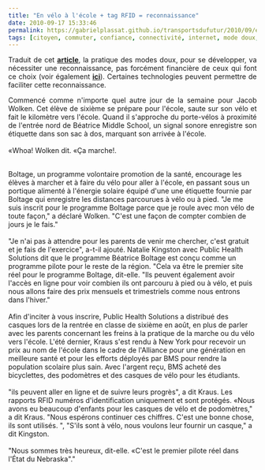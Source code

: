 ```yaml
---
title: "En vélo à l'école + tag RFID = reconnaissance"
date: 2010-09-17 15:33:46
permalink: https://gabrielplassat.github.io/transportsdufutur/2010/09/en-velo-a-lecole-tag-rfid-reconnaissance-2.html
tags: [citoyen, commuter, confiance, connectivité, internet, mode doux, obésité, RFID, vélo]
---
```


<p style="text-align: justify">Traduit de cet <strong><a href="http://www.beatricedailysun.com/news/local/article_9a6f208e-c140-11df-bfa8-001cc4c03286.html?mode=story" target="_blank">article</a></strong>, la pratique des modes doux, pour se développer, va nécessiter une reconnaissance, pas forcément financière de ceux qui font ce choix (voir également <strong><a href="https://gabrielplassat.github.io/transportsdufutur/2009/12/philips-directlife-le-lien-activite-physique-sante.html" target="_blank">ici</a></strong>). Certaines technologies peuvent permettre de faciliter cette reconnaissance.</p> <p style="text-align: justify">Commencé comme n'importe quel autre jour de la semaine pour Jacob Wolken. Cet élève de sixième se prépare pour l'école, saute sur son vélo et fait le kilomètre vers l'école. Quand il s'approche du porte-vélos à proximité de l'entrée nord de Béatrice Middle School, un signal sonore enregistre son étiquette dans son sac à dos, marquant son arrivée à l'école.<br /><br />«Whoa! Wolken dit. «Ça marche!.</p> <p style=""text-align: justify""> </p>  <!--more-->  <br />Boltage, un programme volontaire promotion de la santé, encourage les élèves à marcher et à faire du vélo pour aller à l'école, en passant sous un portique alimenté à l'énergie solaire équipé d'une une étiquette fournie par Boltage qui enregistre les distances parcourues à vélo ou à pied. "Je me suis inscrit pour le programme Boltage parce que je roule avec mon vélo de toute façon," a déclaré Wolken. "C'est une façon de compter combien de jours je le fais."<br /><br />"Je n'ai pas à attendre pour les parents de venir me chercher, c'est gratuit et je fais de l'exercice", a-t-il ajouté. Natalie Kingston avec Public Health Solutions dit que le programme Béatrice Boltage est conçu comme un programme pilote pour le reste de la région. "Cela va être le premier site réel pour le programme Boltage, dit-elle. "Ils peuvent également avoir l'accès en ligne pour voir combien ils ont parcouru à pied ou à vélo, et puis nous allons faire des prix mensuels et trimestriels comme nous entrons dans l'hiver."<br /><br />Afin d'inciter à vous inscrire, Public Health Solutions a distribué des casques lors de la rentrée en classe de sixième en août, en plus de parler avec les parents concernant les freins à la pratique de la marche ou du vélo vers l'école. L'été dernier, Kraus s'est rendu à New York pour recevoir un prix au nom de l'école dans le cadre de l'Alliance pour une génération en meilleure santé et pour les efforts déployés par BMS pour rendre la population scolaire plus sain. Avec l'argent reçu, BMS acheté des bicyclettes, des podomètres et des casques de vélo pour les étudiants.<br /><br />"ils peuvent aller en ligne et de suivre leurs progrès", a dit Kraus. Les rapports RFID numéros d'identification uniquement et sont protégés. «Nous avons eu beaucoup d'enfants pour les casques de vélo et de podomètres," a dit Kraus. "Nous espérons continuer ces chiffres. C'est une bonne chose, ils sont utilisés. ", "S'ils sont à vélo, nous voulons leur fournir un casque," a dit Kingston.<br /><br />"Nous sommes très heureux, dit-elle. «C'est le premier pilote réel dans l'État du Nebraska"."
